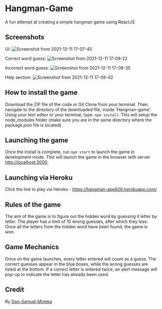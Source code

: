 # Hangman-Game
A fun attempt at creating a simple hangman game using ReactJS

## Screenshots
UI:
![Screenshot from 2021-12-11 17-07-45](https://user-images.githubusercontent.com/50621192/145681558-e675b55e-0f38-41ec-a74a-be776d37bf6d.png)

Correct word guess:
![Screenshot from 2021-12-11 17-09-22](https://user-images.githubusercontent.com/50621192/145681583-c24a1bc6-d9d1-4af6-ab71-cbe0ba43c32d.png)

Incorrect word guess:
![Screenshot from 2021-12-11 17-09-35](https://user-images.githubusercontent.com/50621192/145681607-d0afc936-205e-4a8e-9f63-81aa53362b62.png)

Help section:
![Screenshot from 2021-12-11 17-09-42](https://user-images.githubusercontent.com/50621192/145681619-e6189480-40b9-4d7b-ae4b-4203719cb09d.png)


## How to install the game

Download the ZIP file of the code or Git Clone from your terminal. Then, navigate to the directory of the downloaded file, inside 'Hangman-game'. Using your text editor or your terminal, type` npm install`. This will setup the node_modules folder (make sure you are in the same directory where the package.json file is located)

## Launching the game

Once the install is complete, run `npm start` to launch the game in development mode.
This will launch the game in the browser with server [http://localhost:3000](http://localhost:3000).

## Launching via Heroku

Click the link to play via Heroku - https://hangman-app626.herokuapp.com/

## Rules of the game

The aim of the game is to figure out the hidden word by guessing it letter by letter.
The player has a limit of 10 wrong guesses, after which they lose.
Once all the letters from the hidden word have been found, the game is won.

## Game Mechanics

Once on the game launches, every letter entered will count as a guess. 
The correct guesses appear in the blue boxes, while the wrong guesses are listed at the bottom.
If a correct letter is entered twice, an alert message will pop-up to indicate the letter has already been used.


## Credit

By [Dan-Samuel Moleka](https://github.com/ArchKeyTechnique)
